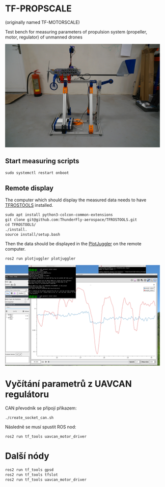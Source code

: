 # TF-PROPSCALE

(originally named TF-MOTORSCALE) 

Test bench for measuring parameters of propulsion system (propeller, motor, regulator) of unmanned drones

![TF-MOTORSCALE01A](doc/img/TF-MOTORSCALE01A.JPG)




## Start measuring scripts

    sudo systemctl restart onboot


## Remote display

The computer which should display the measured data needs to have [TFROSTOOLS](https://github.com/ThunderFly-aerospace/TFROSTOOLS) installed.

    sudo apt install python3-colcon-common-extensions
    git clone git@github.com:ThunderFly-aerospace/TFROSTOOLS.git
    cd TFROSTOOLS/
    ./install.
    source install/setup.bash

Then the data should be displayed in the [PlotJuggler](https://github.com/facontidavide/PlotJuggler) on the remote computer.

    ros2 run plotjuggler plotjuggler


![TF-MOTORSCALE01A](doc/img/measured_data_display.png)


# Vyčítání parametrů z UAVCAN regulátoru

CAN převodník se přípojí příkazem:

    ./create_socket_can.sh


Následně se musí spustit ROS nod:

    ros2 run tf_tools uavcan_motor_driver
    
# Další nódy

```
ros2 run tf_tools gpsd
ros2 run tf_tools tfslot
ros2 run tf_tools uavcan_motor_driver
```
